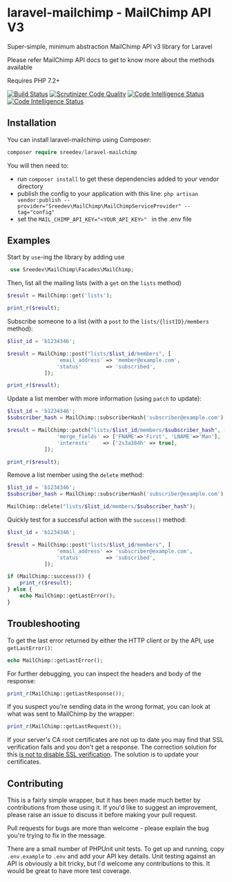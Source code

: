 
laravel-mailchimp - MailChimp API V3 
=============

Super-simple, minimum abstraction MailChimp API v3 library for Laravel

Please refer MailChimp API docs to get to know more about the methods available

Requires PHP 7.2+ 

[![Build Status](https://travis-ci.org/rsreedevan/laravel-mailchimp.svg?branch=master)](https://travis-ci.org/drewm/mailchimp-api)
[![Scrutinizer Code Quality](https://scrutinizer-ci.com/g/rsreedevan/laravel-mailchimp/badges/quality-score.png?b=master)](https://scrutinizer-ci.com/g/drewm/mailchimp-api/?branch=master)
[![Code Intelligence Status](https://scrutinizer-ci.com/g/rsreedevan/laravel-mailchimp/badges/code-intelligence.svg?b=master)](https://scrutinizer-ci.com/code-intelligence)
[![Code Intelligence Status](https://scrutinizer-ci.com/g/rsreedevan/laravel-mailchimp/badges/code-intelligence.svg?b=master)](https://scrutinizer-ci.com/code-intelligence)

Installation
------------

You can install laravel-mailchimp using Composer:

```php
composer require sreedev/laravel-mailchimp
```

You will then need to:
* run ``composer install`` to get these dependencies added to your vendor directory
* publish the config to your application with this line: ``
php artisan vendor:publish --provider="Sreedev\MailChimp\MailChimpServiceProvider" --tag="config"
``
* set the ``MAIL_CHIMP_API_KEY="<YOUR_API_KEY>" `` in the .env file

Examples
--------

Start by `use`-ing the library by adding use 
```php
 use Sreedev\MailChimp\Facades\MailChimp;
 ```
 
Then, list all the mailing lists (with a `get` on the `lists` method)

```php
$result = MailChimp::get('lists');

print_r($result);
```

Subscribe someone to a list (with a `post` to the `lists/{listID}/members` method):

```php
$list_id = 'b1234346';

$result = MailChimp::post("lists/$list_id/members", [
				'email_address' => 'member@example.com',
				'status'        => 'subscribed',
			]);

print_r($result);
```

Update a list member with more information (using `patch` to update):

```php
$list_id = 'b1234346';
$subscriber_hash = MailChimp::subscriberHash('subscriber@example.com');

$result = MailChimp::patch("lists/$list_id/members/$subscriber_hash", [
				'merge_fields' => ['FNAME'=>'First', 'LNAME'=>'Man'],
				'interests'    => ['2s3a384h' => true],
			]);

print_r($result);
```

Remove a list member using the `delete` method:

```php
$list_id = 'b1234346';
$subscriber_hash = MailChimp::subscriberHash('subscriber@example.com');

MailChimp::delete("lists/$list_id/members/$subscriber_hash");
```

Quickly test for a successful action with the `success()` method:

```php
$list_id = 'b1234346';

$result = MailChimp::post("lists/$list_id/members", [
				'email_address' => 'subscriber@example.com',
				'status'        => 'subscribed',
			]);

if (MailChimp::success()) {
	print_r($result);	
} else {
	echo MailChimp::getLastError();
}
```


Troubleshooting
---------------

To get the last error returned by either the HTTP client or by the API, use `getLastError()`:

```php
echo MailChimp::getLastError();
```

For further debugging, you can inspect the headers and body of the response:

```php
print_r(MailChimp::getLastResponse());
```

If you suspect you're sending data in the wrong format, you can look at what was sent to MailChimp by the wrapper:

```php
print_r(MailChimp::getLastRequest());
```

If your server's CA root certificates are not up to date you may find that SSL verification fails and you don't get a response. The correction solution for this [is not to disable SSL verification](http://snippets.webaware.com.au/howto/stop-turning-off-curlopt_ssl_verifypeer-and-fix-your-php-config/). The solution is to update your certificates. 

Contributing
------------

This is a fairly simple wrapper, but it has been made much better by contributions from those using it. If you'd like to suggest an improvement, please raise an issue to discuss it before making your pull request.

Pull requests for bugs are more than welcome - please explain the bug you're trying to fix in the message.

There are a small number of PHPUnit unit tests. To get up and running, copy `.env.example` to `.env` and add your API key details. Unit testing against an API is obviously a bit tricky, but I'd welcome any contributions to this. It would be great to have more test coverage.